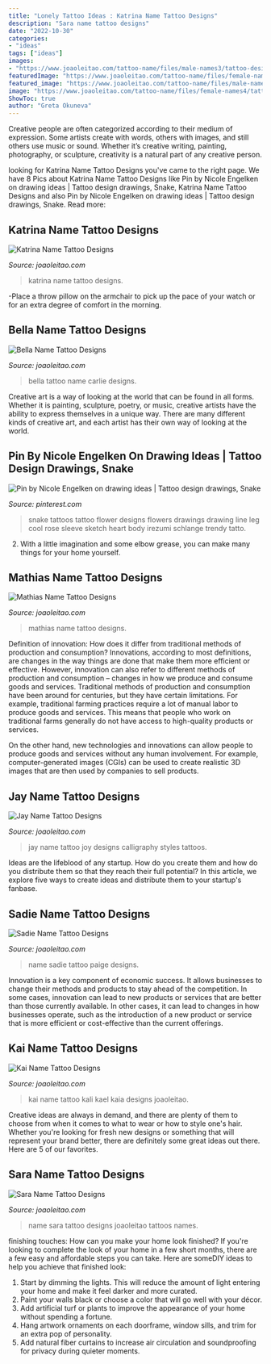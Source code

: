 ```yaml
---
title: "Lonely Tattoo Ideas : Katrina Name Tattoo Designs"
description: "Sara name tattoo designs"
date: "2022-10-30"
categories:
- "ideas"
tags: ["ideas"]
images:
- "https://www.joaoleitao.com/tattoo-name/files/male-names3/tattoo-design-name-jay-26.png"
featuredImage: "https://www.joaoleitao.com/tattoo-name/files/female-names3/tattoo-design-name-katrina-30.png"
featured_image: "https://www.joaoleitao.com/tattoo-name/files/male-names4/tattoo-design-name-mathias-12.png"
image: "https://www.joaoleitao.com/tattoo-name/files/female-names4/tattoo-design-name-sara-22.png"
ShowToc: true
author: "Greta Okuneva"
---
```



Creative people are often categorized according to their medium of expression. Some artists create with words, others with images, and still others use music or sound. Whether it’s creative writing, painting, photography, or sculpture, creativity is a natural part of any creative person.

	

		
looking for Katrina Name Tattoo Designs you've came to the right page. We have 8 Pics about Katrina Name Tattoo Designs like Pin by Nicole Engelken on drawing ideas | Tattoo design drawings, Snake, Katrina Name Tattoo Designs and also Pin by Nicole Engelken on drawing ideas | Tattoo design drawings, Snake. Read more:
		
    
## Katrina Name Tattoo Designs

<img loading=lazy src="https://www.joaoleitao.com/tattoo-name/files/female-names3/tattoo-design-name-katrina-30.png" onerror="this.onerror=null;this.src='https://tse3.mm.bing.net/th?id=OIP.iH7Ir1x2OMqdbquxItg1agHaEE&amp;pid=15.1';" alt="Katrina Name Tattoo Designs">

_Source: joaoleitao.com_

>katrina name tattoo designs. 

	

-Place a throw pillow on the armchair to pick up the pace of your watch or for an extra degree of comfort in the morning.

    
## Bella Name Tattoo Designs

<img loading=lazy src="https://www.joaoleitao.com/tattoo-name/files/female-names1/tattoo-design-name-bella-15.png" onerror="this.onerror=null;this.src='https://tse4.mm.bing.net/th?id=OIP.bYqJM3F6CDo3Tbr7YctYSQHaF4&amp;pid=15.1';" alt="Bella Name Tattoo Designs">

_Source: joaoleitao.com_

>bella tattoo name carlie designs. 

	

Creative art is a way of looking at the world that can be found in all forms. Whether it is painting, sculpture, poetry, or music, creative artists have the ability to express themselves in a unique way. There are many different kinds of creative art, and each artist has their own way of looking at the world.

    
## Pin By Nicole Engelken On Drawing Ideas | Tattoo Design Drawings, Snake

<img loading=lazy src="https://i.pinimg.com/736x/fb/97/61/fb976168b004b33c3a87431d88a5cc0e.jpg" onerror="this.onerror=null;this.src='https://tse4.mm.bing.net/th?id=OIP.jjxxPnEG5-6ZaYPjSX6UZgHaKX&amp;pid=15.1';" alt="Pin by Nicole Engelken on drawing ideas | Tattoo design drawings, Snake">

_Source: pinterest.com_

>snake tattoos tattoo flower designs flowers drawings drawing line leg cool rose sleeve sketch heart body irezumi schlange trendy tatto. 

	

2. With a little imagination and some elbow grease, you can make many things for your home yourself.

    
## Mathias Name Tattoo Designs

<img loading=lazy src="https://www.joaoleitao.com/tattoo-name/files/male-names4/tattoo-design-name-mathias-12.png" onerror="this.onerror=null;this.src='https://tse3.mm.bing.net/th?id=OIP.WWIbGMGB6clcO0On-EivWwHaFD&amp;pid=15.1';" alt="Mathias Name Tattoo Designs">

_Source: joaoleitao.com_

>mathias name tattoo designs. 

	

Definition of innovation: How does it differ from traditional methods of production and consumption?
Innovations, according to most definitions, are changes in the way things are done that make them more efficient or effective. However, innovation can also refer to different methods of production and consumption – changes in how we produce and consume goods and services.
Traditional methods of production and consumption have been around for centuries, but they have certain limitations. For example, traditional farming practices require a lot of manual labor to produce goods and services. This means that people who work on traditional farms generally do not have access to high-quality products or services.

On the other hand, new technologies and innovations can allow people to produce goods and services without any human involvement. For example, computer-generated images (CGIs) can be used to create realistic 3D images that are then used by companies to sell products.

    
## Jay Name Tattoo Designs

<img loading=lazy src="https://www.joaoleitao.com/tattoo-name/files/male-names3/tattoo-design-name-jay-26.png" onerror="this.onerror=null;this.src='https://tse1.mm.bing.net/th?id=OIP.-FW6PgJU1h8M2twXcIQBIQHaFM&amp;pid=15.1';" alt="Jay Name Tattoo Designs">

_Source: joaoleitao.com_

>jay name tattoo joy designs calligraphy styles tattoos. 

	

Ideas are the lifeblood of any startup. How do you create them and how do you distribute them so that they reach their full potential? In this article, we explore five ways to create ideas and distribute them to your startup's fanbase.

    
## Sadie Name Tattoo Designs

<img loading=lazy src="https://www.joaoleitao.com/tattoo-name/files/female-names4/tattoo-design-name-sadie-12.png" onerror="this.onerror=null;this.src='https://tse1.mm.bing.net/th?id=OIP.kjBEuKkFGgg8PgsdeJrXXwHaE8&amp;pid=15.1';" alt="Sadie Name Tattoo Designs">

_Source: joaoleitao.com_

>name sadie tattoo paige designs. 

	

Innovation is a key component of economic success. It allows businesses to change their methods and products to stay ahead of the competition. In some cases, innovation can lead to new products or services that are better than those currently available. In other cases, it can lead to changes in how businesses operate, such as the introduction of a new product or service that is more efficient or cost-effective than the current offerings.

    
## Kai Name Tattoo Designs

<img loading=lazy src="https://www.joaoleitao.com/tattoo-name/files/female-names2/tattoo-design-name-kai-23.png" onerror="this.onerror=null;this.src='https://tse3.mm.bing.net/th?id=OIP.HZ85_RcewSUlS-GZ8W0ITQHaE0&amp;pid=15.1';" alt="Kai Name Tattoo Designs">

_Source: joaoleitao.com_

>kai name tattoo kali kael kaia designs joaoleitao. 

	

Creative ideas are always in demand, and there are plenty of them to choose from when it comes to what to wear or how to style one's hair. Whether you're looking for fresh new designs or something that will represent your brand better, there are definitely some great ideas out there. Here are 5 of our favorites.

    
## Sara Name Tattoo Designs

<img loading=lazy src="https://www.joaoleitao.com/tattoo-name/files/female-names4/tattoo-design-name-sara-22.png" onerror="this.onerror=null;this.src='https://tse2.mm.bing.net/th?id=OIP.ZUE5ETDE5tehpEmhAaeaAwHaE2&amp;pid=15.1';" alt="Sara Name Tattoo Designs">

_Source: joaoleitao.com_

>name sara tattoo designs joaoleitao tattoos names. 

	

finishing touches: How can you make your home look finished?
If you're looking to complete the look of your home in a few short months, there are a few easy and affordable steps you can take. Here are someDIY ideas to help you achieve that finished look: 
1. Start by dimming the lights. This will reduce the amount of light entering your home and make it feel darker and more curated. 
2. Paint your walls black or choose a color that will go well with your décor. 
3. Add artificial turf or plants to improve the appearance of your home without spending a fortune. 
4. Hang artwork ornaments on each doorframe, window sills, and trim for an extra pop of personality. 
5. Add natural fiber curtains to increase air circulation and soundproofing for privacy during quieter moments.

